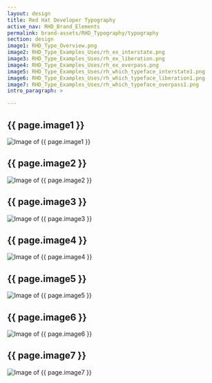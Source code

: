 ```yaml
---
layout: design
title: Red Hat Developer Typography
active_nav: RHD_Brand_Elements
permalink: brand-assets/RHD_Typography/typography
section: design
image1: RHD_Type_Overview.png
image2: RHD_Type_Examples_Uses/rh_ex_interstate.png
image3: RHD_Type_Examples_Uses/rh_ex_liberation.png
image4: RHD_Type_Examples_Uses/rh_ex_overpass.png
image5: RHD_Type_Examples_Uses/rh_which_typeface_interstate1.png
image6: RHD_Type_Examples_Uses/rh_which_typeface_liberation1.png
image7: RHD_Type_Examples_Uses/rh_which_typeface_overpass1.png
intro_paragraph: >

---
```


## {{ page.image1 }}
  <img src="{{ page.image1 }}" alt="Image of {{ page.image1 }}">

## {{ page.image2 }}
  <img src="{{ page.image2 }}" alt="Image of {{ page.image2 }}">

## {{ page.image3 }}
  <img src="{{ page.image3 }}" alt="Image of {{ page.image3 }}">

## {{ page.image4 }}
  <img src="{{ page.image4 }}" alt="Image of {{ page.image4 }}">

## {{ page.image5 }}
  <img src="{{ page.image5 }}" alt="Image of {{ page.image5 }}">

## {{ page.image6 }}
  <img src="{{ page.image6 }}" alt="Image of {{ page.image6 }}">

## {{ page.image7 }}
  <img src="{{ page.image7 }}" alt="Image of {{ page.image7 }}">
